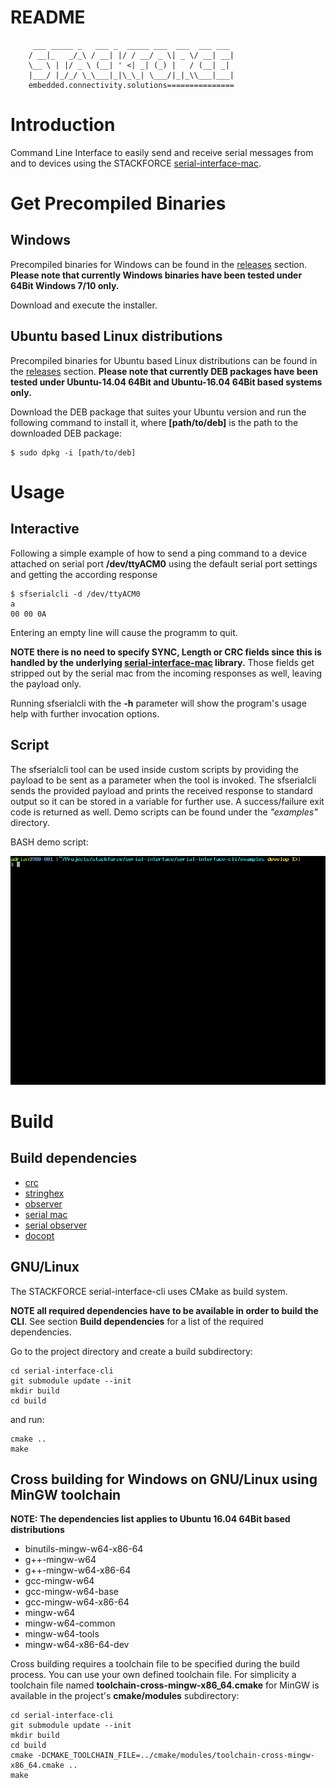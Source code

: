 # README
```
     ___ _____ _   ___ _  _____ ___  ___  ___ ___
    / __|_   _/_\ / __| |/ / __/ _ \| _ \/ __| __|
    \__ \ | |/ _ \ (__| ' <| _| (_) |   / (__| _|
    |___/ |_/_/ \_\___|_|\_\_| \___/|_|_\\___|___|
    embedded.connectivity.solutions===============
```

# Introduction

Command Line Interface to easily send and receive serial messages from and to devices using the STACKFORCE [serial-interface-mac](https://github.com/stackforce/serial-interface-mac).

# Get Precompiled Binaries

## Windows

Precompiled binaries for Windows can be found in the [releases](https://github.com/stackforce/serial-interface-cli/releases) section. **Please note that currently Windows binaries have been tested under 64Bit Windows 7/10 only.**

Download and execute the installer.

## Ubuntu based Linux distributions

Precompiled binaries for Ubuntu based Linux distributions can be found in the [releases](https://github.com/stackforce/serial-interface-cli/releases) section. **Please note that currently DEB packages have been tested under Ubuntu-14.04 64Bit and Ubuntu-16.04 64Bit based systems only.**

Download the DEB package that suites your Ubuntu version and run the following command to install it, where **[path/to/deb]** is the path to the downloaded DEB package:

    $ sudo dpkg -i [path/to/deb]

# Usage

## Interactive

Following a simple example of how to send a ping command to a device attached on serial port **/dev/ttyACM0** using the default serial port settings and getting the according response

    $ sfserialcli -d /dev/ttyACM0
    a
    00 00 0A

Entering an empty line will cause the programm to quit.

**NOTE there is no need to specify SYNC, Length or CRC fields since this is handled by the underlying [serial-interface-mac](https://github.com/stackforce/serial-interface-mac) library.** Those fields get stripped out by the serial mac from the incoming responses as well, leaving the payload only.

Running sfserialcli with the **-h** parameter will show the program's usage help with further invocation options.

## Script

The sfserialcli tool can be used inside custom scripts by providing the payload to be sent as a parameter when the tool is invoked. The sfserialcli sends the provided payload and prints the received response to standard output so it can be stored in a variable for further use. A success/failure exit code is returned as well. Demo scripts can be found under the *"examples"* directory.

BASH demo script:

![cliBashDemo](doc/gif/cliBashDemo.gif)


# Build

## Build dependencies

* [crc](https://github.com/stackforce/crc)
* [stringhex](https://github.com/stackforce/stringhex)
* [observer](https://github.com/stackforce/observer)
* [serial mac](https://github.com/stackforce/serial-interface-mac)
* [serial observer](https://github.com/stackforce/serial-interface-observer)
* [docopt](https://github.com/docopt/docopt.cpp)

## GNU/Linux

The STACKFORCE serial-interface-cli uses CMake as build system.

**NOTE all required dependencies have to be available in order to build the CLI**. See section **Build dependencies** for a list of the required dependencies.

Go to the project directory and create a build subdirectory:

    cd serial-interface-cli
    git submodule update --init
    mkdir build
    cd build

and run:

    cmake ..
    make

## Cross building for Windows on GNU/Linux using MinGW toolchain

**NOTE: The dependencies list applies to Ubuntu 16.04 64Bit based distributions**

* binutils-mingw-w64-x86-64
* g++-mingw-w64
* g++-mingw-w64-x86-64
* gcc-mingw-w64
* gcc-mingw-w64-base
* gcc-mingw-w64-x86-64
* mingw-w64
* mingw-w64-common
* mingw-w64-tools
* mingw-w64-x86-64-dev

Cross building requires a toolchain file to be specified during the build process. You can use your own defined toolchain file. For simplicity a toolchain file named **toolchain-cross-mingw-x86_64.cmake** for MinGW is available in the project's **cmake/modules** subdirectory:

    cd serial-interface-cli
    git submodule update --init
    mkdir build
    cd build
    cmake -DCMAKE_TOOLCHAIN_FILE=../cmake/modules/toolchain-cross-mingw-x86_64.cmake ..
    make
